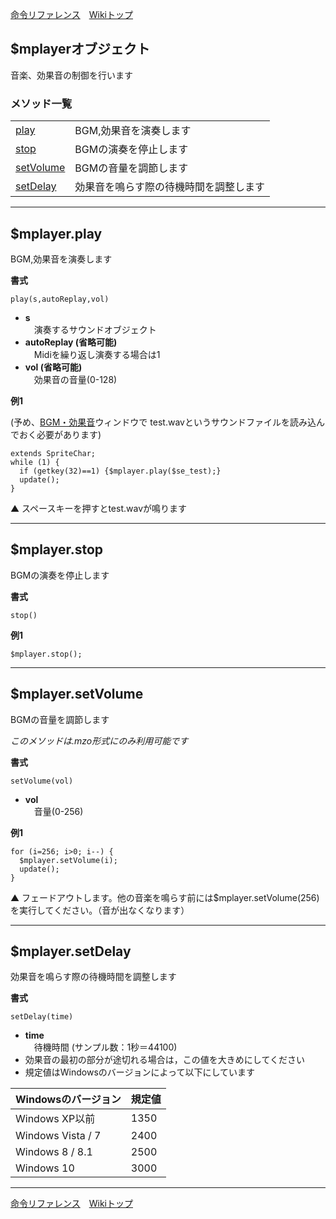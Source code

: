 
[命令リファレンス](./reference)&emsp;[Wikiトップ](./)

<title>命令リファレンス - $mplayer</title>

## $mplayerオブジェクト

音楽、効果音の制御を行います

### メソッド一覧
|||
|-|-|
|[play](#mplayerplay)|BGM,効果音を演奏します|
|[stop](#mplayerstop)|BGMの演奏を停止します|
|[setVolume](#mplayersetvolume)|BGMの音量を調節します|
|[setDelay](#mplayersetdelay)|効果音を鳴らす際の待機時間を調整します|

***

## $mplayer.play

BGM,効果音を演奏します

**書式**
```
play(s,autoReplay,vol)
```
- **s**  
&emsp;演奏するサウンドオブジェクト
- **autoReplay (省略可能)**  
&emsp;Midiを繰り返し演奏する場合は1
- **vol (省略可能)**  
&emsp;効果音の音量(0-128)


**例1**

(予め、[BGM・効果音](./wnd-bgm)ウィンドウで
test.wavというサウンドファイルを読み込んでおく必要があります)

```
extends SpriteChar;
while (1) {
  if (getkey(32)==1) {$mplayer.play($se_test);}
  update();
}
```
▲ スペースキーを押すとtest.wavが鳴ります

***

## $mplayer.stop
BGMの演奏を停止します

**書式**
```
stop()
```

**例1**
```
$mplayer.stop();
```

***

## $mplayer.setVolume

BGMの音量を調節します

*このメソッドは.mzo形式にのみ利用可能です*

**書式**
```
setVolume(vol)
```
- **vol**  
&emsp;音量(0-256)

**例1**
```
for (i=256; i>0; i--) {
  $mplayer.setVolume(i);
  update();
}
```

▲ フェードアウトします。他の音楽を鳴らす前には$mplayer.setVolume(256)を実行してください。（音が出なくなります）

***

## $mplayer.setDelay

効果音を鳴らす際の待機時間を調整します

**書式**
```
setDelay(time)
```
- **time**  
&emsp;待機時間 (サンプル数：1秒＝44100)
- 効果音の最初の部分が途切れる場合は，この値を大きめにしてください
- 規定値はWindowsのバージョンによって以下にしています

|Windowsのバージョン|規定値|
|-|-|
|Windows XP以前|1350|
|Windows Vista / 7|2400|
|Windows 8 / 8.1|2500|
|Windows 10|3000|

***

[命令リファレンス](./reference)&emsp;[Wikiトップ](./)

